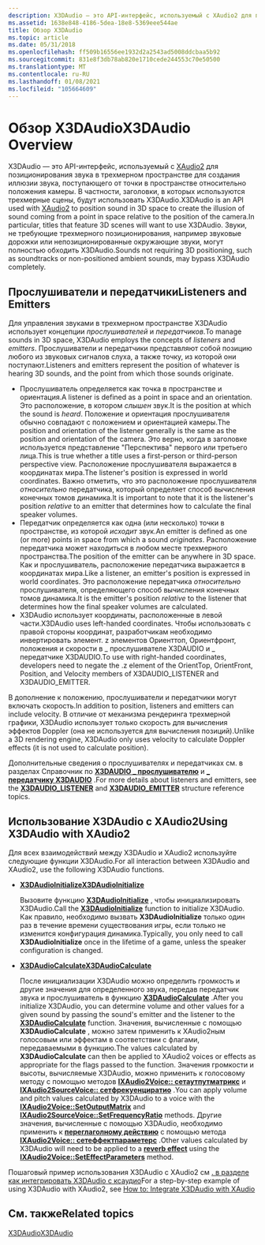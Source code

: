 ```yaml
---
description: X3DAudio — это API-интерфейс, используемый с XAudio2 для позиционирования звука в трехмерном пространстве для создания иллюзии звука, поступающего от точки в пространстве относительно положения камеры.
ms.assetid: 1638e848-4186-5dea-18e8-5369eee544ae
title: Обзор X3DAudio
ms.topic: article
ms.date: 05/31/2018
ms.openlocfilehash: ff509b16556ee1932d2a2543ad5008ddcbaa5b92
ms.sourcegitcommit: 831e8f3db78ab820e1710cede244553c70e50500
ms.translationtype: MT
ms.contentlocale: ru-RU
ms.lasthandoff: 01/08/2021
ms.locfileid: "105664609"
---
```

# <a name="x3daudio-overview"></a><span data-ttu-id="590d5-103">Обзор X3DAudio</span><span class="sxs-lookup"><span data-stu-id="590d5-103">X3DAudio Overview</span></span>

<span data-ttu-id="590d5-104">X3DAudio — это API-интерфейс, используемый с [XAudio2](programming-guide.md) для позиционирования звука в трехмерном пространстве для создания иллюзии звука, поступающего от точки в пространстве относительно положения камеры. В частности, заголовки, в которых используются трехмерные сцены, будут использовать X3DAudio.</span><span class="sxs-lookup"><span data-stu-id="590d5-104">X3DAudio is an API used with [XAudio2](programming-guide.md) to position sound in 3D space to create the illusion of sound coming from a point in space relative to the position of the camera.In particular, titles that feature 3D scenes will want to use X3DAudio.</span></span> <span data-ttu-id="590d5-105">Звуки, не требующие трехмерного позиционирования, например звуковые дорожки или непозиционированные окружающие звуки, могут полностью обходить X3DAudio.</span><span class="sxs-lookup"><span data-stu-id="590d5-105">Sounds not requiring 3D positioning, such as soundtracks or non-positioned ambient sounds, may bypass X3DAudio completely.</span></span>

## <a name="listeners-and-emitters"></a><span data-ttu-id="590d5-106">Прослушиватели и передатчики</span><span class="sxs-lookup"><span data-stu-id="590d5-106">Listeners and Emitters</span></span>

<span data-ttu-id="590d5-107">Для управления звуками в трехмерном пространстве X3DAudio использует концепции *прослушивателей* и *передатчиков*.</span><span class="sxs-lookup"><span data-stu-id="590d5-107">To manage sounds in 3D space, X3DAudio employs the concepts of *listeners* and *emitters*.</span></span> <span data-ttu-id="590d5-108">Прослушиватели и передатчики представляют собой позицию любого из звуковых сигналов слуха, а также точку, из которой они поступают.</span><span class="sxs-lookup"><span data-stu-id="590d5-108">Listeners and emitters represent the position of whatever is hearing 3D sounds, and the point from which those sounds originate.</span></span>

-   <span data-ttu-id="590d5-109">Прослушиватель определяется как точка в пространстве и ориентация.</span><span class="sxs-lookup"><span data-stu-id="590d5-109">A listener is defined as a point in space and an orientation.</span></span> <span data-ttu-id="590d5-110">Это расположение, в котором *слышен* звук.</span><span class="sxs-lookup"><span data-stu-id="590d5-110">It is the position at which the sound is *heard*.</span></span> <span data-ttu-id="590d5-111">Положение и ориентация прослушивателя обычно совпадают с положением и ориентацией камеры.</span><span class="sxs-lookup"><span data-stu-id="590d5-111">The position and orientation of the listener generally is the same as the position and orientation of the camera.</span></span> <span data-ttu-id="590d5-112">Это верно, когда в заголовке используется представление "Перспектива" первого или третьего лица.</span><span class="sxs-lookup"><span data-stu-id="590d5-112">This is true whether a title uses a first-person or third-person perspective view.</span></span> <span data-ttu-id="590d5-113">Расположение прослушивателя выражается в координатах мира.</span><span class="sxs-lookup"><span data-stu-id="590d5-113">The listener's position is expressed in world coordinates.</span></span> <span data-ttu-id="590d5-114">Важно отметить, что это расположение прослушивателя *относительно* передатчика, который определяет способ вычисления конечных томов динамика.</span><span class="sxs-lookup"><span data-stu-id="590d5-114">It is important to note that it is the listener's position *relative* to an emitter that determines how to calculate the final speaker volumes.</span></span>
-   <span data-ttu-id="590d5-115">Передатчик определяется как одна (или несколько) точки в пространстве, из которой *исходит* звук.</span><span class="sxs-lookup"><span data-stu-id="590d5-115">An emitter is defined as one (or more) points in space from which a sound *originates*.</span></span> <span data-ttu-id="590d5-116">Расположение передатчика может находиться в любом месте трехмерного пространства.</span><span class="sxs-lookup"><span data-stu-id="590d5-116">The position of the emitter can be anywhere in 3D space.</span></span> <span data-ttu-id="590d5-117">Как и прослушиватель, расположение передатчика выражается в координатах мира.</span><span class="sxs-lookup"><span data-stu-id="590d5-117">Like a listener, an emitter's position is expressed in world coordinates.</span></span> <span data-ttu-id="590d5-118">Это расположение передатчика *относительно* прослушивателя, определяющего способ вычисления конечных томов динамика.</span><span class="sxs-lookup"><span data-stu-id="590d5-118">It is the emitter's position *relative* to the listener that determines how the final speaker volumes are calculated.</span></span>
-   <span data-ttu-id="590d5-119">X3DAudio использует координаты, расположенные в левой части.</span><span class="sxs-lookup"><span data-stu-id="590d5-119">X3DAudio uses left-handed coordinates.</span></span> <span data-ttu-id="590d5-120">Чтобы использовать с правой стороны координат, разработчикам необходимо инвертировать элемент. z элементов Ориенттоп, Ориентфронт, положения и скорости в \_ прослушивателе X3DAUDIO и \_ передатчике X3DAUDIO.</span><span class="sxs-lookup"><span data-stu-id="590d5-120">To use with right-handed coordinates, developers need to negate the .z element of the OrientTop, OrientFront, Position, and Velocity members of X3DAUDIO\_LISTENER and X3DAUDIO\_EMITTER.</span></span>

<span data-ttu-id="590d5-121">В дополнение к положению, прослушиватели и передатчики могут включать скорость.</span><span class="sxs-lookup"><span data-stu-id="590d5-121">In addition to position, listeners and emitters can include velocity.</span></span> <span data-ttu-id="590d5-122">В отличие от механизма рендеринга трехмерной графики, X3DAudio использует только скорость для вычисления эффектов Doppler (она не используется для вычисления позиций).</span><span class="sxs-lookup"><span data-stu-id="590d5-122">Unlike a 3D rendering engine, X3DAudio only uses velocity to calculate Doppler effects (it is not used to calculate position).</span></span>

<span data-ttu-id="590d5-123">Дополнительные сведения о прослушивателях и передатчиках см. в разделах Справочник по [**X3DAUDIO \_ прослушивателю**](/windows/desktop/api/x3daudio/ns-x3daudio-x3daudio_listener) и [**\_ передатчику X3DAUDIO**](/windows/desktop/api/x3daudio/ns-x3daudio-x3daudio_emitter) .</span><span class="sxs-lookup"><span data-stu-id="590d5-123">For more details about listeners and emitters, see the [**X3DAUDIO\_LISTENER**](/windows/desktop/api/x3daudio/ns-x3daudio-x3daudio_listener) and [**X3DAUDIO\_EMITTER**](/windows/desktop/api/x3daudio/ns-x3daudio-x3daudio_emitter) structure reference topics.</span></span>

## <a name="using-x3daudio-with-xaudio2"></a><span data-ttu-id="590d5-124">Использование X3DAudio с XAudio2</span><span class="sxs-lookup"><span data-stu-id="590d5-124">Using X3DAudio with XAudio2</span></span>

<span data-ttu-id="590d5-125">Для всех взаимодействий между X3DAudio и XAudio2 используйте следующие функции X3DAudio.</span><span class="sxs-lookup"><span data-stu-id="590d5-125">For all interaction between X3DAudio and XAudio2, use the following X3DAudio functions.</span></span>

-   [<span data-ttu-id="590d5-126">**X3DAudioInitialize**</span><span class="sxs-lookup"><span data-stu-id="590d5-126">**X3DAudioInitialize**</span></span>](/windows/desktop/api/x3daudio/nf-x3daudio-x3daudioinitialize)

    <span data-ttu-id="590d5-127">Вызовите функцию [**X3DAudioInitialize**](/windows/desktop/api/x3daudio/nf-x3daudio-x3daudioinitialize) , чтобы инициализировать X3DAudio.</span><span class="sxs-lookup"><span data-stu-id="590d5-127">Call the [**X3DAudioInitialize**](/windows/desktop/api/x3daudio/nf-x3daudio-x3daudioinitialize) function to initialize X3DAudio.</span></span> <span data-ttu-id="590d5-128">Как правило, необходимо вызвать **X3DAudioInitialize** только один раз в течение времени существования игры, если только не изменится конфигурация динамика.</span><span class="sxs-lookup"><span data-stu-id="590d5-128">Typically, you only need to call **X3DAudioInitialize** once in the lifetime of a game, unless the speaker configuration is changed.</span></span>

-   [<span data-ttu-id="590d5-129">**X3DAudioCalculate**</span><span class="sxs-lookup"><span data-stu-id="590d5-129">**X3DAudioCalculate**</span></span>](/windows/desktop/api/x3daudio/nf-x3daudio-x3daudiocalculate)

    <span data-ttu-id="590d5-130">После инициализации X3DAudio можно определить громкость и другие значения для определенного звука, передав передатчик звука и прослушиватель в функцию [**X3DAudioCalculate**](/windows/desktop/api/x3daudio/nf-x3daudio-x3daudiocalculate) .</span><span class="sxs-lookup"><span data-stu-id="590d5-130">After you initialize X3DAudio, you can determine volume and other values for a given sound by passing the sound's emitter and the listener to the [**X3DAudioCalculate**](/windows/desktop/api/x3daudio/nf-x3daudio-x3daudiocalculate) function.</span></span> <span data-ttu-id="590d5-131">Значения, вычисленные с помощью **X3DAudioCalculate** , можно затем применить к XAudio2ным голосовым или эффектам в соответствии с флагами, передаваемыми в функцию.</span><span class="sxs-lookup"><span data-stu-id="590d5-131">The values calculated by **X3DAudioCalculate** can then be applied to XAudio2 voices or effects as appropriate for the flags passed to the function.</span></span> <span data-ttu-id="590d5-132">Значения громкости и высоты, вычисляемые X3DAudio, можно применить к голосовому методу с помощью методов [**IXAudio2Voice:: сетаутпутматрикс**](/windows/win32/api/xaudio2/nf-xaudio2-ixaudio2voice-setoutputmatrix) и [**IXAudio2SourceVoice:: сетфрекуенциратио**](/windows/win32/api/xaudio2/nf-xaudio2-ixaudio2sourcevoice-setfrequencyratio) .</span><span class="sxs-lookup"><span data-stu-id="590d5-132">You can apply volume and pitch values calculated by X3DAudio to a voice with the [**IXAudio2Voice::SetOutputMatrix**](/windows/win32/api/xaudio2/nf-xaudio2-ixaudio2voice-setoutputmatrix) and [**IXAudio2SourceVoice::SetFrequencyRatio**](/windows/win32/api/xaudio2/nf-xaudio2-ixaudio2sourcevoice-setfrequencyratio) methods.</span></span> <span data-ttu-id="590d5-133">Другие значения, вычисленные с помощью X3DAudio, необходимо применить к [**переглаголному действию**](/windows/desktop/api/xaudio2fx/nf-xaudio2fx-xaudio2createreverb) с помощью метода [**IXAudio2Voice:: сетеффектпараметерс**](/windows/win32/api/xaudio2/nf-xaudio2-ixaudio2voice-seteffectparameters) .</span><span class="sxs-lookup"><span data-stu-id="590d5-133">Other values calculated by X3DAudio will need to be applied to a [**reverb effect**](/windows/desktop/api/xaudio2fx/nf-xaudio2fx-xaudio2createreverb) using the [**IXAudio2Voice::SetEffectParameters**](/windows/win32/api/xaudio2/nf-xaudio2-ixaudio2voice-seteffectparameters) method.</span></span>

<span data-ttu-id="590d5-134">Пошаговый пример использования X3DAudio с XAudio2 см [. в разделе как интегрировать X3DAudio с ксаудио](how-to--integrate-x3daudio-with-xaudio2.md)</span><span class="sxs-lookup"><span data-stu-id="590d5-134">For a step-by-step example of using X3DAudio with XAudio2, see [How to: Integrate X3DAudio with XAudio](how-to--integrate-x3daudio-with-xaudio2.md)</span></span>

## <a name="related-topics"></a><span data-ttu-id="590d5-135">См. также</span><span class="sxs-lookup"><span data-stu-id="590d5-135">Related topics</span></span>

<dl> <dt>

[<span data-ttu-id="590d5-136">X3DAudio</span><span class="sxs-lookup"><span data-stu-id="590d5-136">X3DAudio</span></span>](x3daudio.md)
</dt> </dl>

 

 

